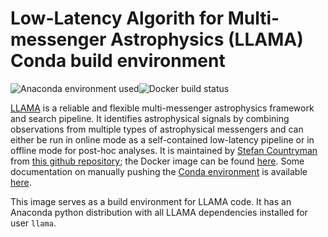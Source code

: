 # Low-Latency Algorith for Multi-messenger Astrophysics (LLAMA) Conda build environment
![Anaconda environment used](https://anaconda.org/stefco/llama-py37/badges/version.svg)![Docker build status](https://img.shields.io/docker/cloud/build/stefco/llama-env.svg)

[LLAMA](http://multimessenger.science) is a reliable and flexible multi-messenger astrophysics framework and search pipeline. It identifies astrophysical signals by combining observations from multiple types of astrophysical messengers and can either be run in online mode as a self-contained low-latency pipeline or in offline mode for post-hoc analyses. It is maintained by [Stefan Countryman](https://stc.sh) from [this github repository](https://github.com/stefco/llama-env); the Docker image can be found [here](https://cloud.docker.com/repository/registry-1.docker.io/stefco/llama-env). Some
documentation on manually pushing the [Conda environment](https://anaconda.org/stefco/environments) is available
[here](http://docs.anaconda.com/anaconda-cloud/user-guide/tasks/work-with-environments/).

This image serves as a build environment for LLAMA code. It has an Anaconda python distribution with all LLAMA dependencies installed for user `llama`.
